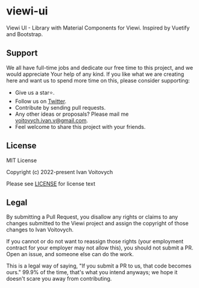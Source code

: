 # viewi-ui
Viewi UI - Library with Material Components for Viewi. Inspired by Vuetify and Bootstrap.


Support
--------

We all have full-time jobs and dedicate our free time to this project, and we would appreciate Your help of any kind. If you like what we are creating here and want us to spend more time on this, please consider supporting:

 - Give us a star⭐.
 - Follow us on [Twitter](https://twitter.com/viewiphp).
 - Contribute by sending pull requests.
 - Any other ideas or proposals? Please mail me voitovych.ivan.v@gmail.com.
 - Feel welcome to share this project with your friends.


License
--------

MIT License

Copyright (c) 2022-present Ivan Voitovych

Please see [LICENSE](/LICENSE) for license text


Legal
------

By submitting a Pull Request, you disallow any rights or claims to any changes submitted to the Viewi project and assign the copyright of those changes to Ivan Voitovych.

If you cannot or do not want to reassign those rights (your employment contract for your employer may not allow this), you should not submit a PR. Open an issue, and someone else can do the work.

This is a legal way of saying, "If you submit a PR to us, that code becomes ours." 99.9% of the time, that's what you intend anyways; we hope it doesn't scare you away from contributing.